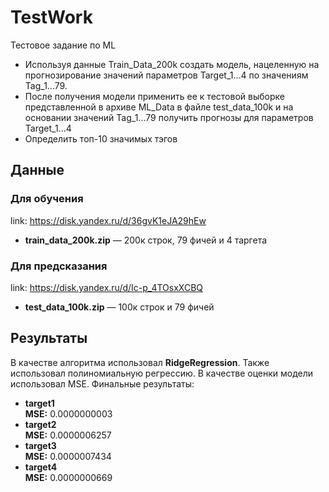 # TestWork
Тестовое задание по ML

- Используя данные Train_Data_200k создать модель, нацеленную на прогнозирование значений параметров Target_1...4 по значениям Tag_1...79.
- После получения модели применить ее к тестовой выборке представленной в архиве ML_Data в файле test_data_100k и на основании значений Tag_1...79 получить прогнозы для параметров Target_1...4
- Определить топ-10 значимых тэгов

## Данные

### Для обучения 

link: https://disk.yandex.ru/d/36gvK1eJA29hEw
- **train_data_200k.zip** — 200к строк, 79 фичей и 4 таргета

### Для предсказания

link: https://disk.yandex.ru/d/Ic-p_4TOsxXCBQ
- **test_data_100k.zip** — 100к строк и 79 фичей

## Результаты 
В качестве алгоритма использовал **RidgeRegression**. Также использовал полиномиальную регрессию. В качестве оценки модели использовал MSE.
Финальные результаты: 

- **target1** <br>
**MSE:** 0.0000000003
- **target2** <br>
**MSE:** 0.0000006257
- **target3** <br>
**MSE:** 0.0000007434
- **target4** <br>
**MSE:** 0.0000000669
